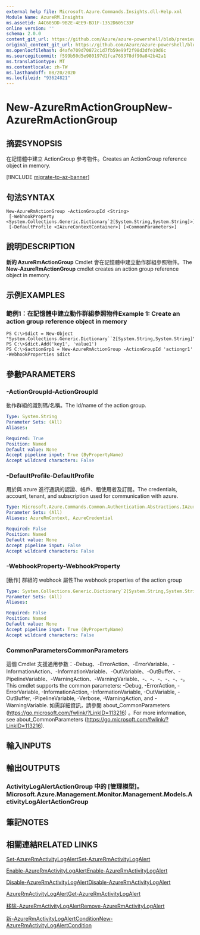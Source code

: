 ```yaml
---
external help file: Microsoft.Azure.Commands.Insights.dll-Help.xml
Module Name: AzureRM.Insights
ms.assetid: A4C605DD-9B2E-4EE9-BD1F-1352D605C33F
online version: ''
schema: 2.0.0
content_git_url: https://github.com/Azure/azure-powershell/blob/preview/src/ResourceManager/Insights/Commands.Insights/help/New-AzureRmActionGroup.md
original_content_git_url: https://github.com/Azure/azure-powershell/blob/preview/src/ResourceManager/Insights/Commands.Insights/help/New-AzureRmActionGroup.md
ms.openlocfilehash: d4afe709d70872c1d7fb59e99f2f98d3dfe19d6c
ms.sourcegitcommit: f599b50d5e980197d1fca769378df90a842b42a1
ms.translationtype: MT
ms.contentlocale: zh-TW
ms.lasthandoff: 08/20/2020
ms.locfileid: "93624821"
---
```

# <span data-ttu-id="4f2b0-101">New-AzureRmActionGroup</span><span class="sxs-lookup"><span data-stu-id="4f2b0-101">New-AzureRmActionGroup</span></span>

## <span data-ttu-id="4f2b0-102">摘要</span><span class="sxs-lookup"><span data-stu-id="4f2b0-102">SYNOPSIS</span></span>
<span data-ttu-id="4f2b0-103">在記憶體中建立 ActionGroup 參考物件。</span><span class="sxs-lookup"><span data-stu-id="4f2b0-103">Creates an ActionGroup reference object in memory.</span></span>

[!INCLUDE [migrate-to-az-banner](../../includes/migrate-to-az-banner.md)]

## <span data-ttu-id="4f2b0-104">句法</span><span class="sxs-lookup"><span data-stu-id="4f2b0-104">SYNTAX</span></span>

```
New-AzureRmActionGroup -ActionGroupId <String>
 [-WebhookProperty <System.Collections.Generic.Dictionary`2[System.String,System.String]>]
 [-DefaultProfile <IAzureContextContainer>] [<CommonParameters>]
```

## <span data-ttu-id="4f2b0-105">說明</span><span class="sxs-lookup"><span data-stu-id="4f2b0-105">DESCRIPTION</span></span>
<span data-ttu-id="4f2b0-106">**新的 AzureRmActionGroup** Cmdlet 會在記憶體中建立動作群組參照物件。</span><span class="sxs-lookup"><span data-stu-id="4f2b0-106">The **New-AzureRmActionGroup** cmdlet creates an action group reference object in memory.</span></span>

## <span data-ttu-id="4f2b0-107">示例</span><span class="sxs-lookup"><span data-stu-id="4f2b0-107">EXAMPLES</span></span>

### <span data-ttu-id="4f2b0-108">範例1：在記憶體中建立動作群組參照物件</span><span class="sxs-lookup"><span data-stu-id="4f2b0-108">Example 1: Create an action group reference object in memory</span></span>
```
PS C:\>$dict = New-Object "System.Collections.Generic.Dictionary``2[System.String,System.String]"
PS C:\>$dict.Add('key1', 'value1')
PS C:\>$actionGrp1 = New-AzureRmActionGroup -ActionGroupId 'actiongr1' -WebhookProperties $dict
```

## <span data-ttu-id="4f2b0-109">參數</span><span class="sxs-lookup"><span data-stu-id="4f2b0-109">PARAMETERS</span></span>

### <span data-ttu-id="4f2b0-110">-ActionGroupId</span><span class="sxs-lookup"><span data-stu-id="4f2b0-110">-ActionGroupId</span></span>
<span data-ttu-id="4f2b0-111">動作群組的識別碼/名稱。</span><span class="sxs-lookup"><span data-stu-id="4f2b0-111">The Id/name of the action group.</span></span>

```yaml
Type: System.String
Parameter Sets: (All)
Aliases: 

Required: True
Position: Named
Default value: None
Accept pipeline input: True (ByPropertyName)
Accept wildcard characters: False
```

### <span data-ttu-id="4f2b0-112">-DefaultProfile</span><span class="sxs-lookup"><span data-stu-id="4f2b0-112">-DefaultProfile</span></span>
<span data-ttu-id="4f2b0-113">用於與 azure 進行通訊的認證、帳戶、租使用者及訂閱。</span><span class="sxs-lookup"><span data-stu-id="4f2b0-113">The credentials, account, tenant, and subscription used for communication with azure.</span></span>

```yaml
Type: Microsoft.Azure.Commands.Common.Authentication.Abstractions.IAzureContextContainer
Parameter Sets: (All)
Aliases: AzureRmContext, AzureCredential

Required: False
Position: Named
Default value: None
Accept pipeline input: False
Accept wildcard characters: False
```

### <span data-ttu-id="4f2b0-114">-WebhookProperty</span><span class="sxs-lookup"><span data-stu-id="4f2b0-114">-WebhookProperty</span></span>
<span data-ttu-id="4f2b0-115">[動作] 群組的 webhook 屬性</span><span class="sxs-lookup"><span data-stu-id="4f2b0-115">The webhook properties of the action group</span></span>

```yaml
Type: System.Collections.Generic.Dictionary`2[System.String,System.String]
Parameter Sets: (All)
Aliases: 

Required: False
Position: Named
Default value: None
Accept pipeline input: True (ByPropertyName)
Accept wildcard characters: False
```

### <span data-ttu-id="4f2b0-116">CommonParameters</span><span class="sxs-lookup"><span data-stu-id="4f2b0-116">CommonParameters</span></span>
<span data-ttu-id="4f2b0-117">這個 Cmdlet 支援通用參數：-Debug、-ErrorAction、-ErrorVariable、-InformationAction、-InformationVariable、-OutVariable、-OutBuffer、-PipelineVariable、-WarningAction、-WarningVariable、-、-、-、-、-、-。</span><span class="sxs-lookup"><span data-stu-id="4f2b0-117">This cmdlet supports the common parameters: -Debug, -ErrorAction, -ErrorVariable, -InformationAction, -InformationVariable, -OutVariable, -OutBuffer, -PipelineVariable, -Verbose, -WarningAction, and -WarningVariable.</span></span> <span data-ttu-id="4f2b0-118">如需詳細資訊，請參閱 about_CommonParameters (https://go.microsoft.com/fwlink/?LinkID=113216) 。</span><span class="sxs-lookup"><span data-stu-id="4f2b0-118">For more information, see about_CommonParameters (https://go.microsoft.com/fwlink/?LinkID=113216).</span></span>

## <span data-ttu-id="4f2b0-119">輸入</span><span class="sxs-lookup"><span data-stu-id="4f2b0-119">INPUTS</span></span>

## <span data-ttu-id="4f2b0-120">輸出</span><span class="sxs-lookup"><span data-stu-id="4f2b0-120">OUTPUTS</span></span>

### <span data-ttu-id="4f2b0-121">ActivityLogAlertActionGroup 中的 [管理模型]。</span><span class="sxs-lookup"><span data-stu-id="4f2b0-121">Microsoft.Azure.Management.Monitor.Management.Models.ActivityLogAlertActionGroup</span></span>

## <span data-ttu-id="4f2b0-122">筆記</span><span class="sxs-lookup"><span data-stu-id="4f2b0-122">NOTES</span></span>

## <span data-ttu-id="4f2b0-123">相關連結</span><span class="sxs-lookup"><span data-stu-id="4f2b0-123">RELATED LINKS</span></span>

[<span data-ttu-id="4f2b0-124">Set-AzureRmActivityLogAlert</span><span class="sxs-lookup"><span data-stu-id="4f2b0-124">Set-AzureRmActivityLogAlert</span></span>](./Set-AzureRmActivityLogAlert.md)

[<span data-ttu-id="4f2b0-125">Enable-AzureRmActivityLogAlert</span><span class="sxs-lookup"><span data-stu-id="4f2b0-125">Enable-AzureRmActivityLogAlert</span></span>](./Enable-AzureRmActivityLogAlert.md)

[<span data-ttu-id="4f2b0-126">Disable-AzureRmActivityLogAlert</span><span class="sxs-lookup"><span data-stu-id="4f2b0-126">Disable-AzureRmActivityLogAlert</span></span>](./Disable-AzureRmActivityLogAlert.md)

[<span data-ttu-id="4f2b0-127">AzureRmActivityLogAlert</span><span class="sxs-lookup"><span data-stu-id="4f2b0-127">Get-AzureRmActivityLogAlert</span></span>](./Get-AzureRmActivityLogAlert.md)

[<span data-ttu-id="4f2b0-128">移除-AzureRmActivityLogAlert</span><span class="sxs-lookup"><span data-stu-id="4f2b0-128">Remove-AzureRmActivityLogAlert</span></span>](./Remove-AzureRmActivityLogAlert.md)

[<span data-ttu-id="4f2b0-129">新-AzureRmActivityLogAlertCondition</span><span class="sxs-lookup"><span data-stu-id="4f2b0-129">New-AzureRmActivityLogAlertCondition</span></span>](./Get-AzureRmActivityLogAlertCondition.md)

